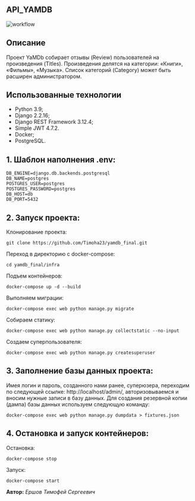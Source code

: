 ## API_YAMDB

![workflow](https://github.com/Timoha23/yamdb_final/actions/workflows/yamdb_workflow.yml/badge.svg)

## Описание
Проект YaMDb собирает отзывы (Review) пользователей на произведения (Titles). Произведения делятся на категории: «Книги», «Фильмы», «Музыка». Список категорий (Category) может быть расширен администратором.
## Использованные технологии

* Python 3.9;
* Django 2.2.16;
* Django REST Framework 3.12.4;
* Simple JWT 4.7.2.
* Docker;
* PostgreSQL.

## 1. Шаблон наполнения .env:

    DB_ENGINE=django.db.backends.postgresql
    DB_NAME=postgres
    POSTGRES_USER=postgres
    POSTGRES_PASSWORD=postgres
    DB_HOST=db
    DB_PORT=5432

## 2. Запуск проекта:

    

 Клонирование проекта:
 

    git clone https://github.com/Timoha23/yamdb_final.git
Переход в директорию с docker-compose:

    cd yamdb_final/infra

Подъем контейнеров:

    docker-compose up -d --build

Выполняем миграции:

    docker-compose exec web python manage.py migrate

Собираем статику:

    docker-compose exec web python manage.py collectstatic --no-input

Создаем суперпользователя:

    docker-compose exec web python manage.py createsuperuser

## 3. Заполнение базы данных проекта:
Имея логин и пароль, созданного нами ранее, суперюзера, переходим по следующей ссылке: http://localhost/admin/, авторизовываемся и вносим нужные записи в базу данных.
Для создания резервной копии (дампа) базы данных используем следующую команду:

    docker-compose exec web python manage.py dumpdata > fixtures.json
## 4. Остановка и запуск контейнеров:
Остановка:

    docker-compose stop

Запуск:

    docker-compose start

**Автор:**
*Ершов Тимофей Сергеевич*
